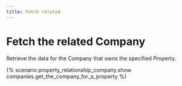 ```yaml
---
title: Fetch related
---
```


# Fetch the related Company

Retrieve the data for the Company that owns the specified Property.

{% scenario property_relationship_company.show companies.get_the_company_for_a_property %}

